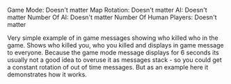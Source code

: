 Game Mode: Doesn't matter
Map Rotation: Doesn't matter
AI: Doesn't matter
Number Of AI: Doesn't matter
Number Of Human Players: Doesn't matter

Very simple example of in game messages showing who killed who in the game.
Shows who killed you, who you killed and displays in game message to everyone.
Because the game mode message displays for 6 seconds its usually not a good idea to overuse it as messages stack - so you could get a constant rotation of out of time messages. But as an example here it demonstrates how it works.
